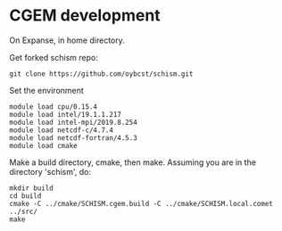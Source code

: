 # CGEM development

On Expanse, in home directory.

Get forked schism repo:
```
git clone https://github.com/oybcst/schism.git
```

Set the environment
```
module load cpu/0.15.4
module load intel/19.1.1.217
module load intel-mpi/2019.8.254
module load netcdf-c/4.7.4
module load netcdf-fortran/4.5.3
module load cmake
```


Make a build directory, cmake, then make.  Assuming you are in the directory 'schism', do:
```
mkdir build
cd build
cmake -C ../cmake/SCHISM.cgem.build -C ../cmake/SCHISM.local.comet ../src/
make
```
